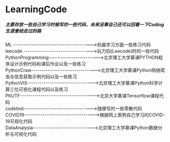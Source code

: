 # LearningCode
##### 主要存放一些自己学习时候写的一些代码，未来没事自己还可以回看一下Coding生涯曾经走过的路

ML -------------------------------------->机器学习方面一些练习代码  
leecode --------------------------------->玩力扣(Leecode)时的一些代码  
PythonProgramming------------------------>北京理工大学慕课PYTHON程序设计示例代码和课后作业以及一些练习  
PythonCraw------------------------------->北京理工大学慕课Python网络爬虫与信息获取示例代码以及一些练习  
PythonVIS-------------------------------->北京理工大学慕课Python科学计算三位可视化课程代码以及练习  
PKUTF------------------------------------>北京大学慕课Tensorflow课程代码  
codetest--------------------------------->随便写的一些零散代码  
COVID19---------------------------------->根据网上案例自己学习的COVID-19可视化代码  
DataAnalysia----------------------------->北京理工大学慕课Python数据分析与可视化代码  
